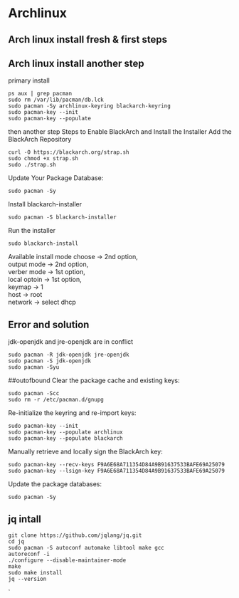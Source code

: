 # Archlinux 
## Arch linux install fresh & first steps


## Arch linux install another step
primary install
```
ps aux | grep pacman
sudo rm /var/lib/pacman/db.lck
sudo pacman -Sy archlinux-keyring blackarch-keyring
sudo pacman-key --init
sudo pacman-key --populate
```
then another step Steps to Enable BlackArch and Install the Installer
Add the BlackArch Repository
```
curl -O https://blackarch.org/strap.sh
sudo chmod +x strap.sh
sudo ./strap.sh
```
Update Your Package Database:
```
sudo pacman -Sy
```
Install blackarch-installer
```
sudo pacman -S blackarch-installer
```
Run the installer
```
sudo blackarch-install
```
Available install mode choose ->  2nd option,  <br />
output mode -> 2nd option, <br />
verber mode -> 1st option, <br />
local optoin -> 1st option, <br />
keymap -> 1 <br />
host -> root <br />
network -> select dhcp <br />



## Error and solution
jdk-openjdk and jre-openjdk are in conflict
```
sudo pacman -R jdk-openjdk jre-openjdk
sudo pacman -S jdk-openjdk
sudo pacman -Syu
```



##outofbound
Clear the package cache and existing keys:
```
sudo pacman -Scc
sudo rm -r /etc/pacman.d/gnupg
```
Re-initialize the keyring and re-import keys:
```
sudo pacman-key --init
sudo pacman-key --populate archlinux
sudo pacman-key --populate blackarch
```
Manually retrieve and locally sign the BlackArch key:
```
sudo pacman-key --recv-keys F9A6E68A711354D84A9B91637533BAFE69A25079
sudo pacman-key --lsign-key F9A6E68A711354D84A9B91637533BAFE69A25079
```
Update the package databases:
```
sudo pacman -Sy
```

## jq intall
```
git clone https://github.com/jqlang/jq.git
cd jq
sudo pacman -S autoconf automake libtool make gcc
autoreconf -i
./configure --disable-maintainer-mode
make
sudo make install
jq --version
```
`
